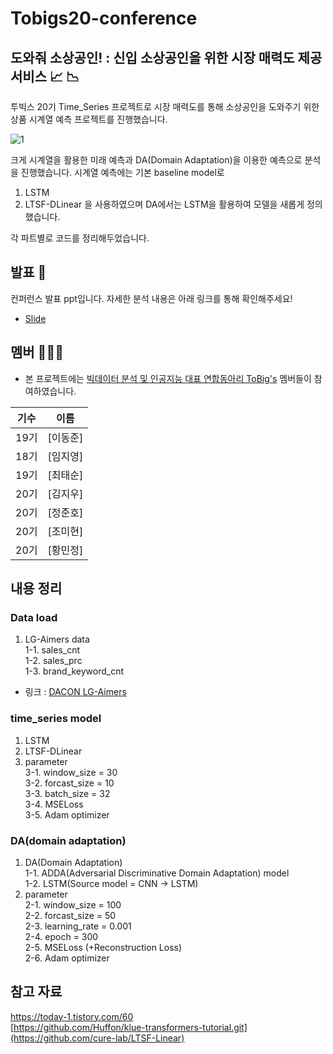 # Tobigs20-conference
## 도와줘 소상공인! : 신입 소상공인을 위한 시장 매력도 제공 서비스 :chart_with_upwards_trend: :chart_with_downwards_trend:

투빅스 20기 Time_Series 프로젝트로 시장 매력도를 통해 소상공인을 도와주기 위한 상품 시계열 예측 프로젝트를 진행했습니다.

![1](https://github.com/choitaesoon/Tobigs20_conference/assets/113870266/33818a15-eb74-4378-8ec7-c510be79fd73)

크게 시계열을 활용한 미래 예측과 DA(Domain Adaptation)을 이용한 예측으로 분석을 진행했습니다.
시계열 예측에는 기본 baseline model로
1. LSTM
2. LTSF-DLinear
을 사용하였으며
DA에서는 LSTM을 활용하여 모델을 새롭게 정의했습니다.

각 파트별로 코드를 정리해두었습니다.

## 발표 🙋

컨퍼런스 발표 ppt입니다. 자세한 분석 내용은 아래 링크를 통해 확인해주세요!  
- [Slide](https://docs.google.com/viewer?url=https://github.com/choitaesoon/Tobigs19-conference/files/13938902/tobigs20_conference_time_series.pdf?raw=True)

## 멤버 🧑‍🤝‍🧑

- 본 프로젝트에는 [빅데이터 분석 및 인공지능 대표 연합동아리 ToBig's](http://www.datamarket.kr/xe/) 멤버들이 참여하였습니다.

|기수|이름|
|:-----:|:-----:|
|19기|[이동준]|
|18기|[임지영]|
|19기|[최태순]|
|20기|[김지우]|
|20기|[정준호]|
|20기|[조미현]|
|20기|[황민정]|

## 내용 정리

### Data load  
1. LG-Aimers data  
  1-1. sales_cnt  
  1-2. sales_prc  
  1-3. brand_keyword_cnt  
* 링크 : [DACON LG-Aimers](https://dacon.io/competitions/official/236129/codeshare)

### time_series model  
1. LSTM  
2. LTSF-DLinear  
3. parameter  
  3-1. window_size = 30  
  3-2. forcast_size = 10  
  3-3. batch_size = 32  
  3-4. MSELoss  
  3-5. Adam optimizer  
  
### DA(domain adaptation)  
1. DA(Domain Adaptation)  
   1-1. ADDA(Adversarial Discriminative Domain Adaptation) model  
   1-2. LSTM(Source model = CNN -> LSTM)  
2. parameter  
  2-1. window_size = 100  
  2-2. forcast_size = 50  
  2-3. learning_rate = 0.001  
  2-4. epoch = 300  
  2-5. MSELoss (+Reconstruction Loss)  
  2-6. Adam optimizer  


## 참고 자료
https://today-1.tistory.com/60  
[https://github.com/Huffon/klue-transformers-tutorial.git](https://github.com/cure-lab/LTSF-Linear)

